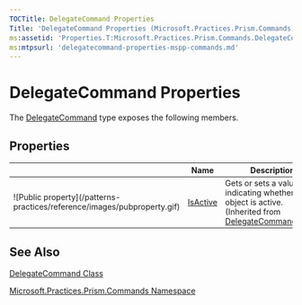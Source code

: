 ```yaml
---
TOCTitle: DelegateCommand Properties
Title: 'DelegateCommand Properties (Microsoft.Practices.Prism.Commands)'
ms:assetid: 'Properties.T:Microsoft.Practices.Prism.Commands.DelegateCommand'
ms:mtpsurl: 'delegatecommand-properties-mspp-commands.md'
---
```



# DelegateCommand Properties

The [DelegateCommand](/patterns-practices/reference/delegatecommand-class-mspp-commands) type exposes the following members.

## Properties

<table>

<thead>
<tr class="header">
<th> </th>
<th>Name</th>
<th>Description</th>
</tr>
</thead>
<tbody>
<tr class="odd">
<td>![Public property](/patterns-practices/reference/images/pubproperty.gif)</td>
<td><a href="https://msdn.microsoft.com/library/microsoft.practices.prism.commands.delegatecommandbase.isactive">IsActive</a></td>
<td><div class="summary">
Gets or sets a value indicating whether the object is active.
</div>
(Inherited from <a href="https://msdn.microsoft.com/library/microsoft.practices.prism.commands.delegatecommandbase">DelegateCommandBase</a>.)</td>
</tr>
</tbody>
</table>

## See Also

[DelegateCommand Class](/patterns-practices/reference/delegatecommand-class-mspp-commands)

[Microsoft.Practices.Prism.Commands Namespace](/patterns-practices/reference/mspp-commands-namespace)
